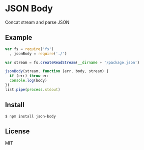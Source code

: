 # JSON Body

Concat stream and parse JSON

## Example

```js
var fs = require('fs')
  , jsonBody = require('./')

var stream = fs.createReadStream(__dirname + '/package.json')

jsonBody(stream, function (err, body, stream) {
  if (err) throw err
  console.log(body)
})
list.pipe(process.stdout)
```

## Install

    $ npm install json-body

## License

MIT
